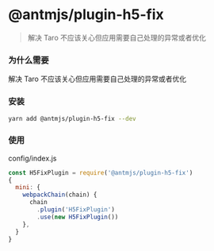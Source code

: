 # @antmjs/plugin-h5-fix

> 解决 Taro 不应该关心但应用需要自己处理的异常或者优化

### 为什么需要

解决 Taro 不应该关心但应用需要自己处理的异常或者优化

### 安装

```bash
yarn add @antmjs/plugin-h5-fix --dev
```

### 使用

config/index.js

```javascript
const H5FixPlugin = require('@antmjs/plugin-h5-fix')
{
  mini: {
    webpackChain(chain) {
      chain
        .plugin('H5FixPlugin')
        .use(new H5FixPlugin())
    },
  }
}

```
